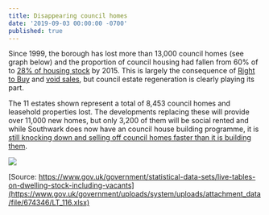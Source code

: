 ```yaml
---
title: Disappearing council homes
date: '2019-09-03 00:00:00 -0700'
published: true
---
```

Since 1999, the borough has lost more than 13,000 council homes (see graph below) and the proportion of council housing had fallen from 60% of to [28% of housing stock](https://www.southwark.gov.uk/assets/attach/2683/Southwark_Housing_Key_Stats_October_v2_2015.pdf) by 2015. This is largely the consequence of [Right to Buy](https://assets.publishing.service.gov.uk/government/uploads/system/uploads/attachment_data/file/759390/LT_685.xlsx) and [void sales](https://assets.publishing.service.gov.uk/government/uploads/system/uploads/attachment_data/file/561232/LT_648.xlsx), but council estate regeneration is clearly playing its part.

The 11 estates shown represent a total of 8,453 council homes and leasehold properties lost. The developments replacing these will provide over 11,000 new homes, but only 3,200 of them will be social rented and while Southwark does now have an council house building programme, it is [still knocking down and selling off council homes faster than it is building them](http://35percent.org/new-council-homes).

![](http://35percent.org/img/clearanceschart.png)

[Source: https://www.gov.uk/government/statistical-data-sets/live-tables-on-dwelling-stock-including-vacants](https://www.gov.uk/government/uploads/system/uploads/attachment_data/file/674346/LT_116.xlsx)
